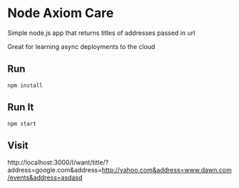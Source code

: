 # Node Axiom Care

Simple node.js app that returns titles of addresses passed in url

Great for learning async deployments to the cloud

## Run
`npm install`

## Run It

`npm start`

## Visit

http://localhost:3000/I/want/title/?address=google.com&address=http://yahoo.com&address=www.dawn.com/events&address=asdasd
